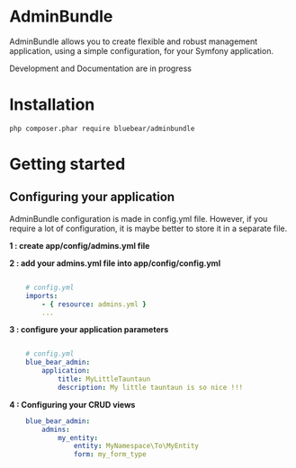 # AdminBundle

AdminBundle allows you to create flexible and robust management application, using a simple configuration,
for your Symfony application.

Development and Documentation are in progress


# Installation
```
php composer.phar require bluebear/adminbundle
```

# Getting started

## Configuring your application

AdminBundle configuration is made in config.yml file. However, if you require a lot of configuration, it is maybe better
to store it in a separate file.

__1 : create app/config/admins.yml file__

__2 : add your admins.yml file into app/config/config.yml__
```yml

    # config.yml
    imports:               
        - { resource: admins.yml }
        ...
```

__3 : configure your application parameters__
```yml

    # config.yml
    blue_bear_admin:
        application:            
            title: MyLittleTauntaun
            description: My little tauntaun is so nice !!!                       
```

__4 : Configuring your CRUD views__
```yml
    blue_bear_admin:
        admins:
            my_entity:
                entity: MyNamespace\To\MyEntity
                form: my_form_type
```


